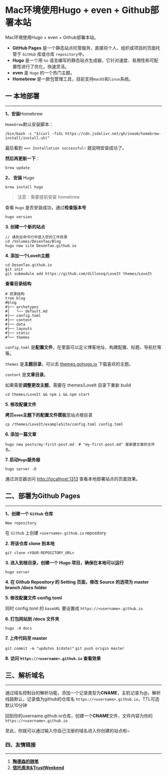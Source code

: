 # Mac环境使用Hugo + even + Github部署本站


Mac环境使用Hugo + even + Github部署本站。

<!--more-->

- **GitHub Pages** 是一个静态站点托管服务，直接将个人、组织或项目的页面托管于 `GitHub` 库或仓库 `repository`中。
- **Hugo** 是一个用 `Go` 语言编写的静态站点生成器，它针对速度、易用性和可配置性进行了优化，快速灵活。
- **even** 是 `Hugo` 的一个热门主题。
- **Homebrew** 是一款包管理工具，目前支持`macOS`和`linux`系统。

## 一 本地部署

---

**1、安装**Homebrew

`Homebrew`默认安装脚本：

```
/bin/bash -c "$(curl -fsSL https://cdn.jsdelivr.net/gh/ineo6/homebrew-install/install.sh)"
```

最后看到 `==> Installation successful!` 就说明安装成功了。

**然后再更新一下**：

`​brew update`

**2、 安装** Hugo

```
brew install hugo
```

> 注意：需要提前安装 homebrew

查看 `Hugo` 是否安装成功，通过**检查版本号**

```
hugo version
```

**3. 创建一个新的站点**

```
// 请先在命令行中进入您的工作目录
cd /Volumes/DesenTao/Blog
hugo new site DesenTao.github.io
```

**4. 添加一个LoveIt主题**

```
cd DesenTao.github.io
git init
git submodule add https://github.com/dillonzq/LoveIt themes/LoveIt
```

**查看目录结构**

```
# 目录结构
tree blog
#blog
#├── archetypes
#│   └── default.md
#├── config.toml
#├── content
#├── data
#├── layouts
#├── static
#└── themes
```

`config.toml` 是**配置文件**，在里面可以定义博客地址、构建配置、标题、导航栏等等。

`themes` 是**主题目录**，可以去 [themes.gohugo.io](http://themes.gohugo.io/) 下载喜欢的主题。

`content` 是**文章目录**。

如果需要**调整更改主题**，需要在 themes/LoveIt 目录下重新 build

`cd themes/LoveIt && npm i && npm start`

**5. 修改配置文件**

**拷贝`even`主题下的配置文件模板**至站点根目录

`cp /themes/LoveIt/exampleSite/config.toml config.toml`

**6. 添加一篇文章**

```
hugo new posts/my-first-post.md  # "my-first-post.md" 是新建文章的文件名。
```

**7. 启动`Hugo`服务器**

`hugo server -D`

通过浏览器访问 [http://localhost:1313](http://localhost:1313) 查看本地部署站点的页面效果。

## 二、部署为Github Pages

---

**1、创建一个 `Github` 仓库**

`New repository` 

在 `Github` 上创建 `<username>.github.io` repository

**2. 将该仓库 clone 到本地**

`git clone <YOUR-REPOSITORY_URL>`

**3. 进入到根目录，创建一个 Hugo 项目，确保在本地可以运行**

`hugo server`

**4. 在 Github Repository 的 Setting 页面，修改 Source 的选项为 master branch /docs folder**

**5. 修改配置文件 config.toml**

同时 config.toml 的 `baseURL` 要设置成 `https://<username>.github.io`

**6. 打包网站到 /docs 文件夹**

`hugo -d docs`

**7. 上传代码至 master**

`git commit -m "updates $(date)"`
`git push origin master`

​**8. 访问 `https://<username>.github.io` 查看效果**

## 三、解析域名

---

通过域名控制台的解析功能，添加一个记录类型为**CNAME**，主机记录为@，解析线路默认，记录值为github的仓库名 `https://<username>.github.io`，TTL可选默认10分钟

回到你的username.github.io仓库，创建一个**CNAME**文件，文件内容为你的`https://<username>.github.io`

至此，你就可以通过输入你自己注册的域名进入你创建的站点啦~

### 四、友情链接

---

1. **[陶德森的随笔](https://www.xinyongdan.com)**
2. **[信托周末&TrustWeekend](https://trustweekend.com)**

